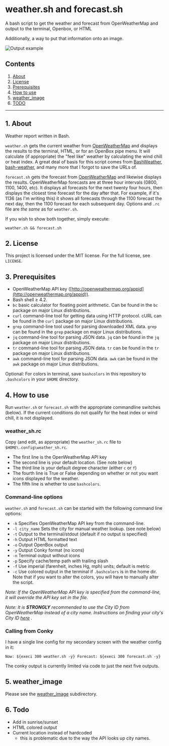 # weather.sh and forecast.sh

A bash script to get the weather and forecast from OpenWeatherMap and output 
to the terminal, Openbox, or HTML 

Additionally, a way to put that information onto an image.

![Output example](https://raw.githubusercontent.com/uriel1998/weather.sh/master/example_output.png "Example output")

## Contents
 1. [About](#1-about)
 2. [License](#2-license)
 3. [Prerequisites](#3-prerequisites)
 4. [How to use](#4-how-to-use)
 5. [weather_image](#5-weather_image)
 6. [TODO](#6-todo)

***

## 1. About

Weather report written in Bash.

`weather.sh` gets the current weather from 
[OpenWeatherMap](http://openweathermap.org/) and displays the 
results to the terminal, HTML, or for an OpenBox pipe menu. It will 
calculate (if appropriate) the "feel like" weather by calculating the
wind chill or heat index. A great deal of basis for this script comes 
from [BashWeather](https://github.com/jdotjdot/BashWeather),
[bash-weather](https://github.com/szantaii/bash-weather),
and many more that I forgot to save the URLs of.

`forecast.sh` gets the forecast from [OpenWeatherMap](http://openweathermap.org/) 
and likewise displays the results. OpenWeatherMap forecasts are at three hour 
intervals (0800, 1100, 1400, etc). It displays all forecasts for the next 
twenty four hours, then displays the closest time forecast for the day after 
that. For example, if it's 1136 (as I'm writing this) it shows all forecasts 
through the 1100 forecast the next day, then the 1100 forecast for each 
subsequent day. Options and `.rc` file are *the same* as for `weather.sh`.

If you wish to show both together, simply execute:

`weather.sh && forecast.sh` 

## 2. License

This project is licensed under the MIT license. For the full license, see `LICENSE`.

## 3. Prerequisites

 * OpenWeatherMap API key ([http://openweathermap.org/appid](http://openweathermap.org/appid)).
 * Bash shell ≥ 4.2.
 * `bc` basic calculator for floating point arithmetic. Can be found in the 
 `bc` package on major Linux distributions.
 * `curl` command-line tool for getting data using HTTP protocol. cURL can be 
 found in the `curl` package on major Linux distributions.
 * `grep` command-line tool used for parsing downloaded XML data. `grep` can 
 be found in the `grep` package on major Linux distributions.
 * `jq` command-line tool for parsing JSON data. `jq` can be found in the `jq` 
 package on major Linux distributions.
 * `tr` command-line tool for parsing JSON data. `tr` can be found in the `tr` 
 package on major Linux distributions.
 * `awk` command-line tool for parsing JSON data. `awk` can be found in the 
 `awk` package on major Linux distributions. 

Optional: For colors in terminal, save `bashcolors` in this repository to 
`.bashcolors` in your `$HOME` directory.

## 4. How to use

Run `weather.sh` or `forecast.sh` with the appropriate commandline switches 
(below). If  the current conditions do not qualify for the heat index or wind 
chill, it is not displayed.

### weather_sh.rc

Copy (and edit, as appropriate) the `weather_sh.rc` file to `$HOME\.config\weather_sh.rc`.   
* The first line is the OpenWeatherMap API key  
* The second line is your default location. (See note below)  
* The third line is your default degree character (either `c` or `f`)  
* The fourth line is True or False depending on whether or not you want icons displayed for the weather.
* The fifth line is whether to use `bashcolors`.

### Command-line options

`weather.sh` and `forecast.sh` can be started with the following command line 
options:

 * `-k` Specifies OpenWeatherMap API key from the command-line.
 * `-l city_name` Sets the city for manual weather lookup. (see note below)
 * `-t` Output to the terminal/stdout (default if no output is specified)
 * `-h` Output HTML formatted text
 * `-o` Output OpenBox output
 * `-y` Output Conky format (no icons)
 * `-n` Terminal output without icons
 * `-p` Specify cache/temp path *with* trailing slash
 * `-f` Use imperial (farenheit, inches Hg, mph) units; default is metric
 * `-c` Use colored output in the terminal if `.bashcolors` is in the home 
 dir. Note that if you want to alter the colors, you will have to manually
 alter the script.
 
_Note: If the OpenWeatherMap API key is specified from the command-line, it 
will override the API key set in the file._

_Note: It is **STRONGLY** recommended to use the City ID from OpenWeatherMap 
instead of a city name. Instructions on finding your city's City ID 
[here](https://www.dmopress.com/openweathermap-howto/) ._


### Calling from Conky

I have a single line config for my secondary screen with the weather config 
in it:

`Now: ${execi 300 weather.sh -y} Forecast: ${execi 300 forecast.sh -y}`

The conky output is currently limited via code to just the next five outputs.

## 5. weather_image

Please see the [weather_image](https://github.com/uriel1998/weather.sh/tree/master/weather_image) subdirectory.

## 6. Todo

 * Add in sunrise/sunset
 * HTML colored output
 * Current location instead of hardcoded 
    - this is problematic due to the way the API looks up city names.

